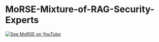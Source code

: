 # MoRSE-Mixture-of-RAG-Security-Experts


[![See MoRSE on YouTube](https://github.com/winstonsmith1897/MoRSE-Mixture-of-RAG-Security-Experts/blob/main/MoRSE_ICON.png
)](https://youtu.be/TjpCZg36ZUk)



